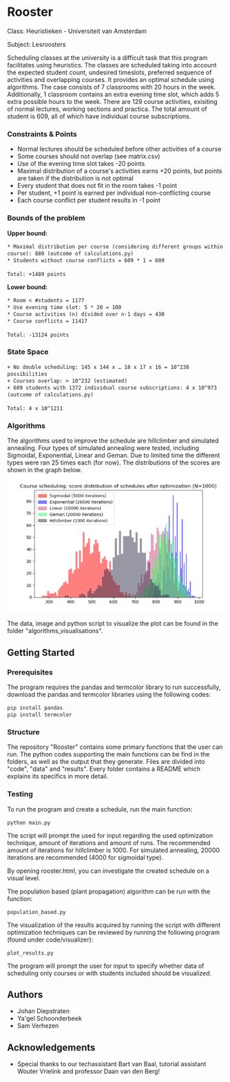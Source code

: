 # Rooster
Class: Heuristieken - Universiteit van Amsterdam

Subject: Lesroosters

Scheduling classes at the university is a difficult task that this program facilitates using heuristics. The classes are scheduled taking into account the expected student count, undesired timeslots, preferred sequence of activities and overlapping courses. It provides an optimal schedule using algorithms. The case consists of 7 classrooms with 20 hours in the week. Additionally, 1 classroom contains an extra evening time slot, which adds 5 extra possible hours to the week. There are 129 course activities, exisiting of normal lectures, working sections and practica. The total amount of student is 609, all of which have individual course subscriptions.

### Constraints & Points
* Normal lectures should be scheduled before other activities of a course
* Some courses should not overlap (see matrix.csv)
* Use of the evening time slot takes -20 points
* Maximal distribution of a course's activities earns +20 points, but points are taken if the distribution is not optimal
* Every student that does not fit in the room takes -1 point
* Per student, +1 point is earned per individual non-conflicting course
* Each course conflict per student results in -1 point

### Bounds of the problem
**Upper bound:**

    * Maximal distribution per course (considering different groups within course): 880 (outcome of calculations.py)
    * Students without course conflicts = 609 * 1 = 609

    Total: +1489 points

**Lower bound:**

    * Room < #students = 1177
    * Use evening time slot: 5 * 20 = 100
    * Course activities (n) divided over n-1 days = 430
    * Course conflicts = 11417

    Total: -13124 points

### State Space
    + No double scheduling: 145 x 144 x … 18 x 17 x 16 = 10^238 possibilities 
    + Courses overlap: > 10^232 (estimated)
    + 609 students with 1372 individual course subscriptions: 4 x 10^973 (outcome of calculations.py)

    Total: 4 x 10^1211

### Algorithms
The algorithms used to improve the schedule are hillclimber and simulated annealing. Four types of simulated annealing were tested, including Sigmoidal, Exponential, Linear and Geman. Due to limited time the different types were ran 25 times each (for now). The distributions of the scores are shown in the graph below.
 ![alt text](https://github.com/samverh/Rooster/blob/master/results/course_scheduler_optimizations.png "Simulated Annealing Types")
 
 The data, image and python script to visualize the plot can be found in the folder "algorithms_visualisations".

## Getting Started
### Prerequisites
The program requires the pandas and termcolor library to run successfully, download the pandas and termcolor libraries using the following codes:

```
pip install pandas
pip install termcolor
```

### Structure
The repository "Rooster" contains some primary functions that the user can run. The python codes supporting the main functions can be find in the folders, as well as the output that they generate. Files are divided into "code", "data" and "results". Every folder contains a README which explains its specifics in more detail.

### Testing
To run the program and create a schedule, run the main function:
```
python main.py
```
The script will prompt the used for input regarding the used optimization technique, amount of iterations and amount of runs. The recommended amount of iterations for hillclimber is 1000. For simulated annealing, 20000 iterations are recommended (4000 for sigmoidal type).

By opening rooster.html, you can investigate the created schedule on a visual level.

The population based (plant propagation) algorithm can be run with the function:
```
population_based.py
```

The visualization of the results acquired by running the script with different optimization techniques can be reviewed by running the following program (found under code/visualizer):
```
plot_results.py
```
The program will prompt the user for input to specify whether data of scheduling only courses or with students included should be visualized.

## Authors
* Johan Diepstraten
* Ya'gel Schoonderbeek
* Sam Verhezen

## Acknowledgements
* Special thanks to our techassistant Bart van Baal, tutorial assistant Wouter Vrielink and professor Daan van den Berg!
